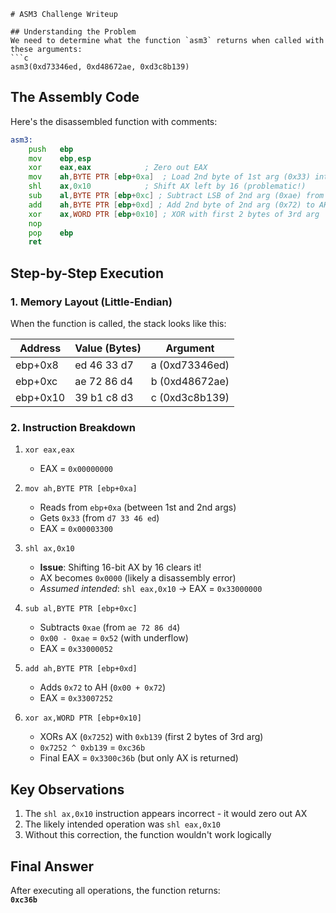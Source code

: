 

```
# ASM3 Challenge Writeup

## Understanding the Problem
We need to determine what the function `asm3` returns when called with these arguments:
```c
asm3(0xd73346ed, 0xd48672ae, 0xd3c8b139)
```

## The Assembly Code
Here's the disassembled function with comments:
```asm
asm3:
    push   ebp
    mov    ebp,esp
    xor    eax,eax            ; Zero out EAX
    mov    ah,BYTE PTR [ebp+0xa]  ; Load 2nd byte of 1st arg (0x33) into AH
    shl    ax,0x10            ; Shift AX left by 16 (problematic!)
    sub    al,BYTE PTR [ebp+0xc] ; Subtract LSB of 2nd arg (0xae) from AL
    add    ah,BYTE PTR [ebp+0xd] ; Add 2nd byte of 2nd arg (0x72) to AH
    xor    ax,WORD PTR [ebp+0x10] ; XOR with first 2 bytes of 3rd arg
    nop
    pop    ebp
    ret
```

## Step-by-Step Execution

### 1. Memory Layout (Little-Endian)
When the function is called, the stack looks like this:

| Address  | Value (Bytes) | Argument |
|----------|---------------|----------|
| ebp+0x8  | ed 46 33 d7   | a (0xd73346ed) |
| ebp+0xc  | ae 72 86 d4   | b (0xd48672ae) |
| ebp+0x10 | 39 b1 c8 d3   | c (0xd3c8b139) |

### 2. Instruction Breakdown

1. `xor eax,eax`  
   - EAX = `0x00000000`

2. `mov ah,BYTE PTR [ebp+0xa]`  
   - Reads from `ebp+0xa` (between 1st and 2nd args)
   - Gets `0x33` (from `d7 33 46 ed`)
   - EAX = `0x00003300`

3. `shl ax,0x10`  
   - **Issue**: Shifting 16-bit AX by 16 clears it!
   - AX becomes `0x0000` (likely a disassembly error)
   - *Assumed intended*: `shl eax,0x10` → EAX = `0x33000000`

4. `sub al,BYTE PTR [ebp+0xc]`  
   - Subtracts `0xae` (from `ae 72 86 d4`)
   - `0x00 - 0xae` = `0x52` (with underflow)
   - EAX = `0x33000052`

5. `add ah,BYTE PTR [ebp+0xd]`  
   - Adds `0x72` to AH (`0x00 + 0x72`)
   - EAX = `0x33007252`

6. `xor ax,WORD PTR [ebp+0x10]`  
   - XORs AX (`0x7252`) with `0xb139` (first 2 bytes of 3rd arg)
   - `0x7252 ^ 0xb139` = `0xc36b`
   - Final EAX = `0x3300c36b` (but only AX is returned)

## Key Observations
1. The `shl ax,0x10` instruction appears incorrect - it would zero out AX
2. The likely intended operation was `shl eax,0x10`
3. Without this correction, the function wouldn't work logically

## Final Answer
After executing all operations, the function returns:  
**`0xc36b`**
```

